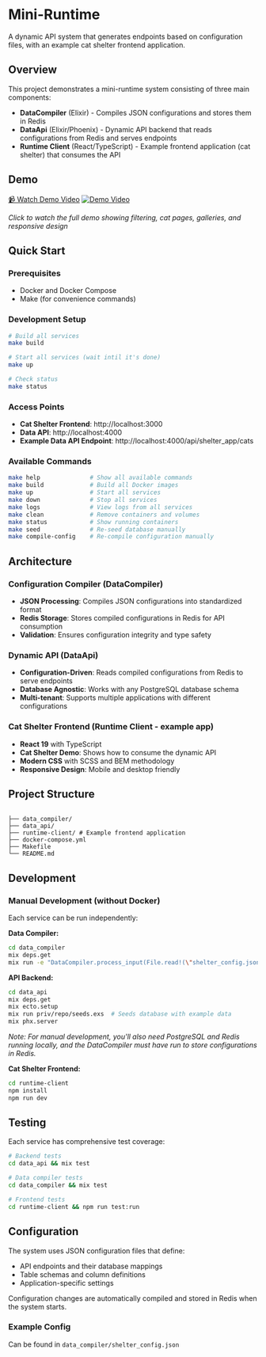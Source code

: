 # Mini-Runtime

A dynamic API system that generates endpoints based on configuration files, with an example cat shelter frontend application.

## Overview

This project demonstrates a mini-runtime system consisting of three main components:

- **DataCompiler** (Elixir) - Compiles JSON configurations and stores them in Redis
- **DataApi** (Elixir/Phoenix) - Dynamic API backend that reads configurations from Redis and serves endpoints
- **Runtime Client** (React/TypeScript) - Example frontend application (cat shelter) that consumes the API

## Demo

[📹 Watch Demo Video]()
[![Demo Video](https://img.youtube.com/vi/nPAKCew5I7k/maxresdefault.jpg)](https://youtu.be/nPAKCew5I7k)

_Click to watch the full demo showing filtering, cat pages, galleries, and responsive design_

## Quick Start

### Prerequisites

- Docker and Docker Compose
- Make (for convenience commands)

### Development Setup

```bash
# Build all services
make build

# Start all services (wait intil it's done)
make up

# Check status
make status
```

### Access Points

- **Cat Shelter Frontend**: http://localhost:3000
- **Data API**: http://localhost:4000
- **Example Data API Endpoint**: http://localhost:4000/api/shelter_app/cats

### Available Commands

```bash
make help              # Show all available commands
make build             # Build all Docker images
make up                # Start all services
make down              # Stop all services
make logs              # View logs from all services
make clean             # Remove containers and volumes
make status            # Show running containers
make seed              # Re-seed database manually
make compile-config    # Re-compile configuration manually
```

## Architecture

### Configuration Compiler (DataCompiler)

- **JSON Processing**: Compiles JSON configurations into standardized format
- **Redis Storage**: Stores compiled configurations in Redis for API consumption
- **Validation**: Ensures configuration integrity and type safety

### Dynamic API (DataApi)

- **Configuration-Driven**: Reads compiled configurations from Redis to serve endpoints
- **Database Agnostic**: Works with any PostgreSQL database schema
- **Multi-tenant**: Supports multiple applications with different configurations

### Cat Shelter Frontend (Runtime Client - example app)

- **React 19** with TypeScript
- **Cat Shelter Demo**: Shows how to consume the dynamic API
- **Modern CSS** with SCSS and BEM methodology
- **Responsive Design**: Mobile and desktop friendly

## Project Structure

```

├── data_compiler/
├── data_api/
├── runtime-client/ # Example frontend application
├── docker-compose.yml
├── Makefile
└── README.md

```

## Development

### Manual Development (without Docker)

Each service can be run independently:

**Data Compiler:**

```bash
cd data_compiler
mix deps.get
mix run -e "DataCompiler.process_input(File.read!(\"shelter_config.json\"))"
```

**API Backend:**

```bash
cd data_api
mix deps.get
mix ecto.setup
mix run priv/repo/seeds.exs  # Seeds database with example data
mix phx.server
```

_Note: For manual development, you'll also need PostgreSQL and Redis running locally, and the DataCompiler must have run to store configurations in Redis._

**Cat Shelter Frontend:**

```bash
cd runtime-client
npm install
npm run dev
```

## Testing

Each service has comprehensive test coverage:

```bash
# Backend tests
cd data_api && mix test

# Data compiler tests
cd data_compiler && mix test

# Frontend tests
cd runtime-client && npm run test:run
```

## Configuration

The system uses JSON configuration files that define:

- API endpoints and their database mappings
- Table schemas and column definitions
- Application-specific settings

Configuration changes are automatically compiled and stored in Redis when the system starts.

### Example Config

Can be found in `data_compiler/shelter_config.json`
